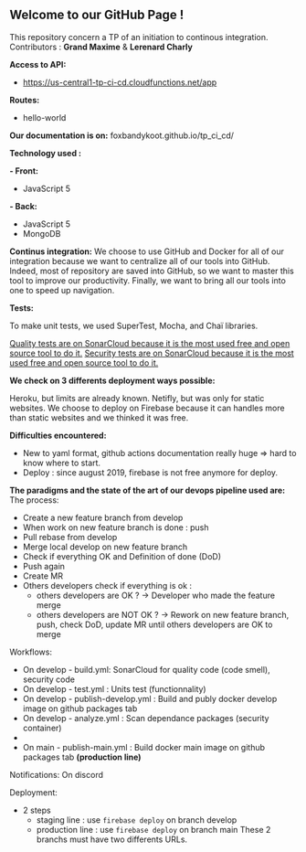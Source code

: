 ## Welcome to our GitHub Page !

This repository concern a TP of an initiation to continous integration.
Contributors : **Grand Maxime** & **Lerenard Charly**

__Access to API:__ 
 - https://us-central1-tp-ci-cd.cloudfunctions.net/app

__Routes:__
 - hello-world
 
__Our documentation is on:__
foxbandykoot.github.io/tp_ci_cd/

__Technology used :__

 __- Front:__ 
  - JavaScript 5
  
 __- Back:__
  - JavaScript 5
  - MongoDB
  
  
__Continus integration:__
We choose to use GitHub and Docker for all of our integration because we want to centralize all of our tools into GitHub.
Indeed, most of repository are saved into GitHub, so we want to master this tool to improve our productivity.
Finally, we want to bring all our tools into one to speed up navigation.


__Tests:__

To make unit tests, we used SuperTest, Mocha, and Chaï libraries.

[Quality tests are on SonarCloud because it is the most used free and open source tool to do it.](https://sonarcloud.io/dashboard?id=FoxBandyKoot_TP_CI_CD)
[Security tests are on SonarCloud because it is the most used free and open source tool to do it.](https://sonarcloud.io/dashboard?id=FoxBandyKoot_TP_CI_CD)


__We check on 3 differents deployment ways possible:__

Heroku, but limits are already known.
Netifly, but was only for static websites.
We choose to deploy on Firebase because it can handles more than static websites and we thinked it was free.


__Difficulties encountered:__
 - New to yaml format, github actions documentation really huge => hard to know where to start.
 - Deploy : since august 2019, firebase is not free anymore for deploy.


__The paradigms and the state of the art of our devops pipeline used are:__
The process:
 - Create a new feature branch from develop
 - When work on new feature branch is done : push
 - Pull rebase from develop
 - Merge local develop on new feature branch
 - Check if everything OK and Definition of done (DoD)
 - Push again 
 - Create MR
 - Others developers check if everything is ok :
   - others developers are OK ? -> Developer who made the feature merge
   - others developers are NOT OK ? -> Rework on new feature branch, push, check DoD, update MR until others developers are OK to merge


Workflows:
 - On develop - build.yml: SonarCloud for quality code (code smell), security code
 - On develop - test.yml : Units test (functionnality)
 - On develop - publish-develop.yml : Build and publy docker develop image on github packages tab
 - On develop - analyze.yml : Scan dependance packages (security container)
 - 
 - On main - publish-main.yml : Build docker main image on github packages tab **(production line)**

Notifications: On discord

Deployment: 
 - 2 steps
   - staging line : use `firebase deploy` on branch develop
   - production line : use `firebase deploy` on branch main
 These 2 branchs must have two differents URLs.
